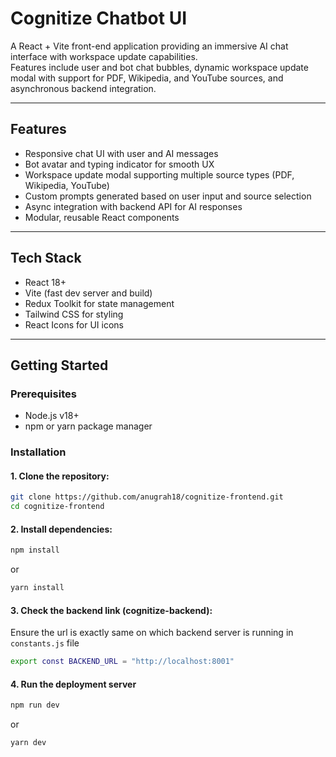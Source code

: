 # Cognitize Chatbot UI

A React + Vite front-end application providing an immersive AI chat interface with workspace update capabilities.  
Features include user and bot chat bubbles, dynamic workspace update modal with support for PDF, Wikipedia, and YouTube sources, and asynchronous backend integration.

---

## Features

- Responsive chat UI with user and AI messages  
- Bot avatar and typing indicator for smooth UX  
- Workspace update modal supporting multiple source types (PDF, Wikipedia, YouTube)  
- Custom prompts generated based on user input and source selection  
- Async integration with backend API for AI responses  
- Modular, reusable React components

---

## Tech Stack

- React 18+  
- Vite (fast dev server and build)  
- Redux Toolkit for state management  
- Tailwind CSS for styling  
- React Icons for UI icons

---

## Getting Started

### Prerequisites

- Node.js v18+  
- npm or yarn package manager

### Installation

#### 1. Clone the repository:

```bash
git clone https://github.com/anugrah18/cognitize-frontend.git
cd cognitize-frontend
```

#### 2. Install dependencies:
```bash
npm install
```
 or
```bash
yarn install
```

#### 3. Check the backend link (cognitize-backend):
Ensure the url is exactly same on which backend server is running in `constants.js` file
```bash
export const BACKEND_URL = "http://localhost:8001"
```

#### 4. Run the deployment server
```bash
npm run dev
```
or
```bash
yarn dev

```